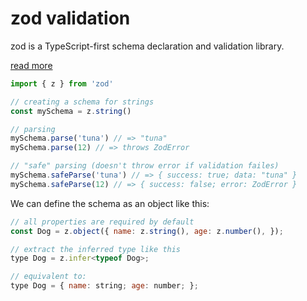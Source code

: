 # zod validation

zod is a TypeScript-first schema declaration and validation library.

[read more](https://zod.dev/)

```js
import { z } from 'zod'

// creating a schema for strings
const mySchema = z.string()

// parsing
mySchema.parse('tuna') // => "tuna"
mySchema.parse(12) // => throws ZodError

// "safe" parsing (doesn't throw error if validation failes)
mySchema.safeParse('tuna') // => { success: true; data: "tuna" }
mySchema.safeParse(12) // => { success: false; error: ZodError }
```

We can define the schema as an object like this:

```js
// all properties are required by default
const Dog = z.object({ name: z.string(), age: z.number(), });

// extract the inferred type like this
type Dog = z.infer<typeof Dog>;

// equivalent to:
type Dog = { name: string; age: number; };
```

